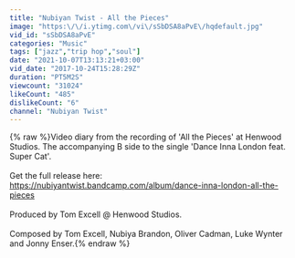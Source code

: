 ```yaml
---
title: "Nubiyan Twist - All the Pieces"
image: "https:\/\/i.ytimg.com\/vi\/sSbDSA8aPvE\/hqdefault.jpg"
vid_id: "sSbDSA8aPvE"
categories: "Music"
tags: ["jazz","trip hop","soul"]
date: "2021-10-07T13:13:21+03:00"
vid_date: "2017-10-24T15:28:29Z"
duration: "PT5M2S"
viewcount: "31024"
likeCount: "485"
dislikeCount: "6"
channel: "Nubiyan Twist"
---
```

{% raw %}Video diary from the recording of 'All the Pieces' at Henwood Studios. The accompanying B side to the single 'Dance Inna London feat. Super Cat'.<br /><br />Get the full release here:<br /><a rel="nofollow" target="blank" href="https://nubiyantwist.bandcamp.com/album/dance-inna-london-all-the-pieces">https://nubiyantwist.bandcamp.com/album/dance-inna-london-all-the-pieces</a><br /><br />Produced by Tom Excell @ Henwood Studios.<br /><br />Composed by Tom Excell, Nubiya Brandon, Oliver Cadman, Luke Wynter and Jonny Enser.{% endraw %}
